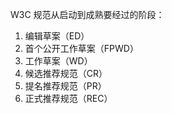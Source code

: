 W3C 规范从启动到成熟要经过的阶段：

1. 编辑草案（ED）
2. 首个公开工作草案（FPWD）
3. 工作草案（WD）
4. 候选推荐规范（CR）
5. 提名推荐规范（PR）
6. 正式推荐规范（REC）
